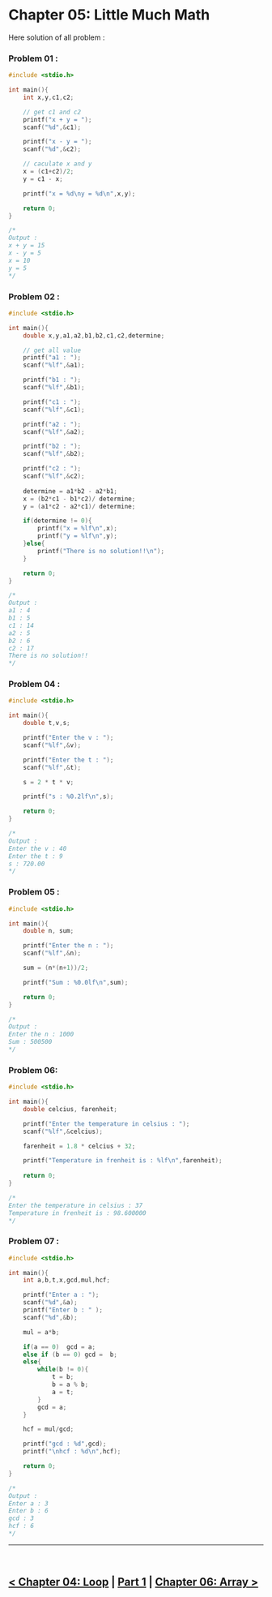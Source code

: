 Chapter 05: Little Much Math
============================

Here solution of all problem : 

### Problem 01 : 

```c
#include <stdio.h>

int main(){
    int x,y,c1,c2;

    // get c1 and c2
    printf("x + y = ");
    scanf("%d",&c1);

    printf("x - y = ");
    scanf("%d",&c2);

    // caculate x and y
    x = (c1+c2)/2;
    y = c1 - x;

    printf("x = %d\ny = %d\n",x,y);

    return 0;
}

/*
Output : 
x + y = 15
x - y = 5
x = 10
y = 5
*/
```

### Problem 02 : 

```c
#include <stdio.h>

int main(){
    double x,y,a1,a2,b1,b2,c1,c2,determine;

    // get all value
    printf("a1 : ");
    scanf("%lf",&a1);

    printf("b1 : ");
    scanf("%lf",&b1);

    printf("c1 : ");
    scanf("%lf",&c1);

    printf("a2 : ");
    scanf("%lf",&a2);

    printf("b2 : ");
    scanf("%lf",&b2);

    printf("c2 : ");
    scanf("%lf",&c2);
    
    determine = a1*b2 - a2*b1;
    x = (b2*c1 - b1*c2)/ determine;
    y = (a1*c2 - a2*c1)/ determine;

    if(determine != 0){
        printf("x = %lf\n",x);
        printf("y = %lf\n",y);
    }else{
        printf("There is no solution!!\n");
    }

    return 0;
}

/*
Output : 
a1 : 4
b1 : 5
c1 : 14
a2 : 5
b2 : 6
c2 : 17
There is no solution!!
*/
```

### Problem 04 : 

```c
#include <stdio.h>

int main(){
    double t,v,s;

    printf("Enter the v : ");
    scanf("%lf",&v);

    printf("Enter the t : ");
    scanf("%lf",&t);

    s = 2 * t * v;

    printf("s : %0.2lf\n",s);

    return 0;
}

/*
Output : 
Enter the v : 40
Enter the t : 9
s : 720.00
*/
```

### Problem 05 : 
```c
#include <stdio.h>

int main(){
    double n, sum;

    printf("Enter the n : ");
    scanf("%lf",&n);

    sum = (n*(n+1))/2;

    printf("Sum : %0.0lf\n",sum);

    return 0;
}

/*
Output : 
Enter the n : 1000
Sum : 500500
*/
```

### Problem 06: 

```c
#include <stdio.h>

int main(){
    double celcius, farenheit;

    printf("Enter the temperature in celsius : ");
    scanf("%lf",&celcius);

    farenheit = 1.8 * celcius + 32;

    printf("Temperature in frenheit is : %lf\n",farenheit);
    
    return 0;
}

/*
Enter the temperature in celsius : 37
Temperature in frenheit is : 98.600000
*/
```

### Problem 07 : 

```c
#include <stdio.h>

int main(){
    int a,b,t,x,gcd,mul,hcf;

    printf("Enter a : ");
    scanf("%d",&a);
    printf("Enter b : " );
    scanf("%d",&b);

    mul = a*b;

    if(a == 0)  gcd = a;
    else if (b == 0) gcd =  b;
    else{
        while(b != 0){
            t = b;
            b = a % b;
            a = t;
        }
        gcd = a;
    }

    hcf = mul/gcd;

    printf("gcd : %d",gcd);
    printf("\nhcf : %d\n",hcf);

    return 0;
}

/*
Output : 
Enter a : 3
Enter b : 6
gcd : 3
hcf : 6
*/
```

<hr />
<br />

[< Chapter 04: Loop](./../chapter_04/chapter_04.md) | [Part 1](./../part_1.md) | [Chapter 06: Array >](./../chapter_06/chapter_06.md)
-----------------------------------